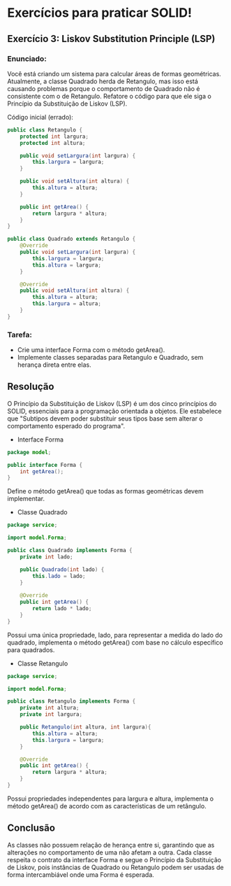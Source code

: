 # Exercícios para praticar SOLID!


## Exercício 3: Liskov Substitution Principle (LSP)

### Enunciado:
Você está criando um sistema para calcular áreas de formas geométricas. Atualmente, a classe Quadrado herda de Retangulo, mas isso está causando problemas porque o comportamento de Quadrado não é consistente com o de Retangulo. Refatore o código para que ele siga o Princípio da Substituição de Liskov (LSP).

Código inicial (errado):
```java
public class Retangulo {
    protected int largura;
    protected int altura;

    public void setLargura(int largura) {
        this.largura = largura;
    }

    public void setAltura(int altura) {
        this.altura = altura;
    }

    public int getArea() {
        return largura * altura;
    }
}

public class Quadrado extends Retangulo {
    @Override
    public void setLargura(int largura) {
        this.largura = largura;
        this.altura = largura;
    }

    @Override
    public void setAltura(int altura) {
        this.altura = altura;
        this.largura = altura;
    }
}
```

### Tarefa:
- Crie uma interface Forma com o método getArea().
- Implemente classes separadas para Retangulo e Quadrado, sem herança direta entre elas.

## Resolução

O Princípio da Substituição de Liskov (LSP) é um dos cinco princípios do SOLID, essenciais para a programação orientada a objetos. Ele estabelece que "Subtipos devem poder substituir seus tipos base sem alterar o comportamento esperado do programa".

- Interface Forma

```java
package model;

public interface Forma {
    int getArea();
}
```
Define o método getArea() que todas as formas geométricas devem implementar.

- Classe Quadrado 

```java
package service;

import model.Forma;

public class Quadrado implements Forma {
    private int lado;

    public Quadrado(int lado) {
        this.lado = lado;
    }
    
    @Override
    public int getArea() {
        return lado * lado;
    }
}
```
Possui uma única propriedade, lado, para representar a medida do lado do quadrado, implementa o método getArea() com base no cálculo específico para quadrados.

- Classe Retangulo

```java
package service;

import model.Forma;

public class Retangulo implements Forma {
    private int altura;
    private int largura;

    public Retangulo(int altura, int largura){
        this.altura = altura;
        this.largura = largura;
    }

    @Override
    public int getArea() {
        return largura * altura;
    }
}
```
Possui propriedades independentes para largura e altura, implementa o método getArea() de acordo com as características de um retângulo.

## Conclusão
As classes não possuem relação de herança entre si, garantindo que as alterações no comportamento de uma não afetam a outra. Cada classe respeita o contrato da interface Forma e segue o Princípio da Substituição de Liskov, pois instâncias de Quadrado ou Retangulo podem ser usadas de forma intercambiável onde uma Forma é esperada.
